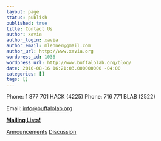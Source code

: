 ```yaml
---
layout: page
status: publish
published: true
title: Contact Us
author: xavia
author_login: xavia
author_email: mlehner@gmail.com
author_url: http://www.xavia.org
wordpress_id: 1036
wordpress_url: http://www.buffalolab.org/blog/
date: 2010-08-16 16:21:03.000000000 -04:00
categories: []
tags: []
---
```

Phone: 1 877 701 HACK (4225)
Phone: 716 771 BLAB (2522)

Email: info@buffalolab.org

<strong><a href="http://lists.buffalolab.org/" title="Mailing Lists" target="_blank">Mailing Lists!</a></strong>

<a href="http://lists.buffalolab.org/mailman/listinfo/announce" title="Announcements!" target="_blank">Announcements</a>
<a href="http://lists.buffalolab.org/mailman/listinfo/discuss" title="Discussion!" target="_blank">Discussion</a>
